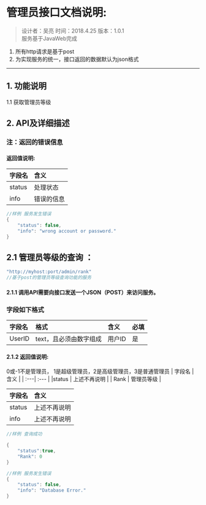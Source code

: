 # 管理员接口文档说明:

> 设计者：吴亮 时间：2018.4.25 版本：1.0.1   
服务基于JavaWeb完成  
1. 所有http请求是基于post
2. 为实现服务的统一，接口返回的数据默认为json格式
 
-----
## 1. 功能说明
 
1.1 获取管理员等级
 
 

## 2. API及详细描述

### 注：返回的错误信息
#### 返回值说明:
| 字段名 | 含义 |
| :---| :--- |
| status  | 处理状态 |
| info | 错误的信息 |
``` java 
//样例 服务发生错误
{
    "status": false,
    "info": "wrong account or password."
}
```


## 2.1 管理员等级的查询 ：
``` java
"http://myhost:port/admin/rank"
//基于post的管理员等级查询功能的服务
```
#### 2.1.1 调用API需要向接口发送一个JSON（POST）来访问服务。

### 字段如下格式
| 字段名     | 格式     | 含义 | 必填 |
| :------| :------ | :------ | :------ |
| UserID | text，且必须由数字组成 | 用户ID | 是 |

#### 2.1.2 返回值说明: 
0或-1不是管理员， 1是超级管理员，2是高级管理员，3是普通管理员
| 字段名 | 含义 |
| :---| :--- |
|status | 上述不再说明 |
| Rank | 管理员等级 |



 | 字段名 | 含义 |
| :---| :--- |
| status | 上述不再说明 |
| info | 上述不再说明 |

``` java
//样例 查询成功

{
    "status":true,
    "Rank": 0
}

//样例 服务发生错误
{
    "status": false,
    "info": "Database Error."
}
```